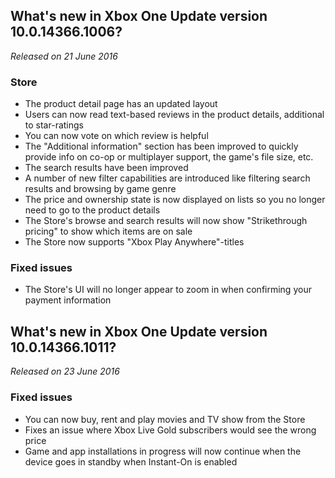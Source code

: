 ## What's new in Xbox One Update version 10.0.14366.1006?
_Released on 21 June 2016_

### Store
- The product detail page has an updated layout
- Users can now read text-based reviews in the product details, additional to star-ratings
- You can now vote on which review is helpful
- The "Additional information" section has been improved to quickly provide info on co-op or multiplayer support, the game's file size, etc.
- The search results have been improved
- A number of new filter capabilities are introduced like filtering search results and browsing by game genre
- The price and ownership state is now displayed on lists so you no longer need to go to the product details
- The Store's browse and search results will now show "Strikethrough pricing" to show which items are on sale
- The Store now supports "Xbox Play Anywhere"-titles

### Fixed issues
- The Store's UI will no longer appear to zoom in when confirming your payment information

## What's new in Xbox One Update version 10.0.14366.1011?
_Released on 23 June 2016_

### Fixed issues
- You can now buy, rent and play movies and TV show from the Store
- Fixes an issue where Xbox Live Gold subscribers would see the wrong price
- Game and app installations in progress will now continue when the device goes in standby when Instant-On is enabled